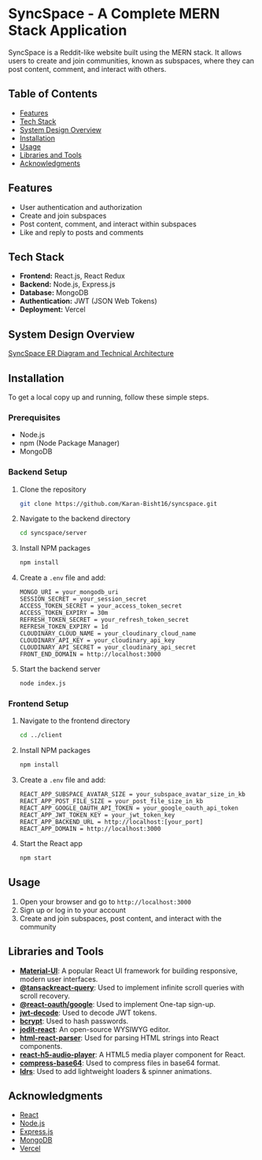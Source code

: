 <h1>SyncSpace - A Complete MERN Stack Application</h1>

SyncSpace is a Reddit-like website built using the MERN stack.
It allows users to create and join communities, known as subspaces, where they can post content, comment, and interact with others.

## Table of Contents

- [Features](#features)
- [Tech Stack](#tech-stack)
- [System Design Overview](#system-design-overview)
- [Installation](#installation)
- [Usage](#usage)
- [Libraries and Tools](#libraries-and-tools)
- [Acknowledgments](#acknowledgments)

## Features

- User authentication and authorization
- Create and join subspaces
- Post content, comment, and interact within subspaces
- Like and reply to posts and comments

## Tech Stack

- **Frontend:** React.js, React Redux
- **Backend:** Node.js, Express.js
- **Database:** MongoDB
- **Authentication:** JWT (JSON Web Tokens)
- **Deployment:** Vercel

## System Design Overview

[SyncSpace ER Diagram and Technical Architecture](https://app.eraser.io/workspace/dJMjbpJMcqiAW4B3AJRM?origin=share)

## Installation

To get a local copy up and running, follow these simple steps.

### Prerequisites

- Node.js
- npm (Node Package Manager)
- MongoDB

### Backend Setup

1. Clone the repository
   ```sh
   git clone https://github.com/Karan-Bisht16/syncspace.git
   ```
2. Navigate to the backend directory
   ```sh
   cd syncspace/server
   ```
3. Install NPM packages
   ```sh
   npm install
   ```
4. Create a `.env` file and add:
   ```env
   MONGO_URI = your_mongodb_uri
   SESSION_SECRET = your_session_secret
   ACCESS_TOKEN_SECRET = your_access_token_secret
   ACCESS_TOKEN_EXPIRY = 30m
   REFRESH_TOKEN_SECRET = your_refresh_token_secret
   REFRESH_TOKEN_EXPIRY = 1d
   CLOUDINARY_CLOUD_NAME = your_cloudinary_cloud_name
   CLOUDINARY_API_KEY = your_cloudinary_api_key
   CLOUDINARY_API_SECRET = your_cloudinary_api_secret
   FRONT_END_DOMAIN = http://localhost:3000
   ```
5. Start the backend server
   ```sh
   node index.js
   ```

### Frontend Setup

1. Navigate to the frontend directory
   ```sh
   cd ../client
   ```
2. Install NPM packages
   ```sh
   npm install
   ```
3. Create a `.env` file and add:
   ```env
   REACT_APP_SUBSPACE_AVATAR_SIZE = your_subspace_avatar_size_in_kb
   REACT_APP_POST_FILE_SIZE = your_post_file_size_in_kb
   REACT_APP_GOOGLE_OAUTH_API_TOKEN = your_google_oauth_api_token
   REACT_APP_JWT_TOKEN_KEY = your_jwt_token_key
   REACT_APP_BACKEND_URL = http://localhost:[your_port]
   REACT_APP_DOMAIN = http://localhost:3000
   ```
4. Start the React app
   ```sh
   npm start
   ```

## Usage

1. Open your browser and go to `http://localhost:3000`
2. Sign up or log in to your account
3. Create and join subspaces, post content, and interact with the community

## Libraries and Tools

- [**Material-UI**](https://mui.com/material-ui/getting-started/): A popular React UI framework for building responsive, modern user interfaces.
- [**@tansackreact-query**](https://www.npmjs.com/package/@tanstack/react-query): Used to implement infinite scroll queries with scroll recovery.
- [**@react-oauth/google**](https://www.npmjs.com/package/@react-oauth/google): Used to implement One-tap sign-up.
- [**jwt-decode**](https://www.npmjs.com/package/jwt-decode): Used to decode JWT tokens.
- [**bcrypt**](https://www.npmjs.com/package/bcrypt): Used to hash passwords.
- [**jodit-react**](https://www.npmjs.com/package/jodit-react): An open-source WYSIWYG editor.
- [**html-react-parser**](https://www.npmjs.com/package/html-react-parser): Used for parsing HTML strings into React components.
- [**react-h5-audio-player**](https://www.npmjs.com/package/react-h5-audio-player): A HTML5 media player component for React.
- [**compress-base64**](https://www.npmjs.com/package/compress-base64): Used to compress files in base64 format.
- [**ldrs**](https://www.npmjs.com/package/ldrs): Used to add lightweight loaders & spinner animations.

## Acknowledgments

- [React](https://reactjs.org/)
- [Node.js](https://nodejs.org/)
- [Express.js](https://expressjs.com/)
- [MongoDB](https://www.mongodb.com/)
- [Vercel](https://vercel.com/)
